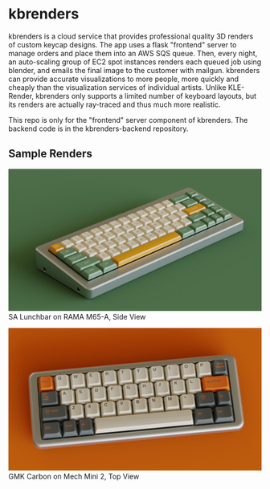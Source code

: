 # kbrenders

kbrenders is a cloud service that provides professional quality 3D renders of custom keycap designs. The app uses a flask "frontend" server to manage orders and place them into an AWS SQS queue. Then, every night, an auto-scaling group of EC2 spot instances renders each queued job using blender, and emails the final image to the customer with mailgun. kbrenders can provide accurate visualizations to more people, more quickly and cheaply than the visualization services of individual artists. Unlike KLE-Render, kbrenders only supports a limited number of keyboard layouts, but its renders are actually ray-traced and thus much more realistic. 

This repo is only for the "frontend" server component of kbrenders. The backend code is in the kbrenders-backend repository.

## Sample Renders

![SA Lunchbar on M65-A, Side View](static/renders/M65_Side.png)
SA Lunchbar on RAMA M65-A, Side View

![GMK Carbon on Mech Mini 2, Top View](static/renders/MM2_Top.png)
GMK Carbon on Mech Mini 2, Top View
